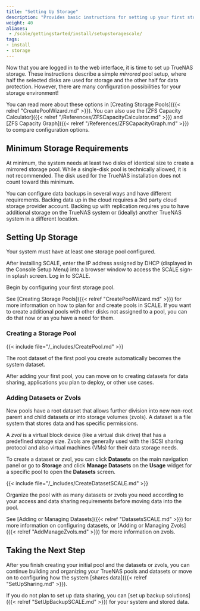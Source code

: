 ```yaml
---
title: "Setting Up Storage"
description: "Provides basic instructions for setting up your first storage pool and dataset or zvol."
weight: 40
aliases:
 - /scale/gettingstarted/install/setupstoragescale/
tags:
- install
- storage
---
```


Now that you are logged in to the web interface, it is time to set up TrueNAS storage.
These instructions describe a simple *mirrored* pool setup, where half the selected disks are used for storage and the other half for data protection.
However, there are many configuration possibilities for your storage environment!

You can read more about these options in [Creating Storage Pools]({{< relref "CreatePoolWizard.md" >}}).
You can also use the [ZFS Capacity Calculator]({{< relref "/References/ZFSCapacityCalculator.md" >}}) and [ZFS Capacity Graph]({{< relref "/References/ZFSCapacityGraph.md" >}}) to compare configuration options.

## Minimum Storage Requirements

At minimum, the system needs at least two disks of identical size to create a mirrored storage pool.
While a single-disk pool is technically allowed, it is not recommended.
The disk used for the TrueNAS installation does not count toward this minimum.

You can configure data backups in several ways and have different requirements.
Backing data up in the cloud requires a 3rd party cloud storage provider account.
Backing up with replication requires you to have additional storage on the TrueNAS system or (ideally) another TrueNAS system in a different location.

## Setting Up Storage

Your system must have at least one storage pool configured.

After installing SCALE, enter the IP address assigned by DHCP (displayed in the Console Setup Menu) into a browser window to access the SCALE sign-in splash screen.
Log in to SCALE.

Begin by configuring your first storage pool.

See [Creating Storage Pools]({{< relref "CreatePoolWizard.md" >}}) for more information on how to plan for and create pools in SCALE.
If you want to create additional pools with other disks not assigned to a pool, you can do that now or as you have a need for them.

### Creating a Storage Pool

{{< include file="/_includes/CreatePool.md" >}}

The root dataset of the first pool you create automatically becomes the system dataset.

After adding your first pool, you can move on to creating datasets for data sharing, applications you plan to deploy, or other use cases.

### Adding Datasets or Zvols

New pools have a root dataset that allows further division into new non-root parent and child datasets or into storage volumes (zvols).
A dataset is a file system that stores data and has specific permissions.

A *zvol* is a virtual block device (like a virtual disk drive) that has a predefined storage size.
Zvols are generally used with the iSCSI sharing protocol and also virtual machines (VMs) for their data storage needs.

To create a dataset or zvol, you can click **Datasets** on the main navigation panel or go to **Storage** and click **Manage Datasets** on the **Usage** widget for a specific pool to open the **Datasets** screen.

{{< include file="/_includes/CreateDatasetSCALE.md" >}}

Organize the pool with as many datasets or zvols you need according to your access and data sharing requirements before moving data into the pool.

See [Adding or Managing Datasets]({{< relref "DatasetsSCALE.md" >}}) for more information on configuring datasets, or [Adding or Managing Zvols]({{< relref "AddManageZvols.md" >}}) for more information on zvols.

## Taking the Next Step

After you finish creating your initial pool and the datasets or zvols, you can continue building and organizing your TrueNAS pools and datasets or move on to configuring how the system [shares data]({{< relref "SetUpSharing.md" >}}).

If you do not plan to set up data sharing, you can [set up backup solutions]({{< relref "SetUpBackupSCALE.md" >}}) for your system and stored data.
